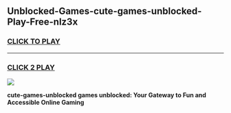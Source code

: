 
## Unblocked-Games-cute-games-unblocked-Play-Free-nlz3x
<h3>
<a href="https://premium76.site?title=cute-games-unblocked&ref=19M">CLICK TO PLAY</a></h3>
<hr>

<h3>
<a href="https://premium76.site?title=cute-games-unblocked&ref=19M">CLICK 2 PLAY</a>
  
</h3>

<a href="https://premium76.site?title=cute-games-unblocked&ref=19M"><img src="https://clearcache.store/games.png"></a>


**cute-games-unblocked games unblocked: Your Gateway to Fun and Accessible Online Gaming**
